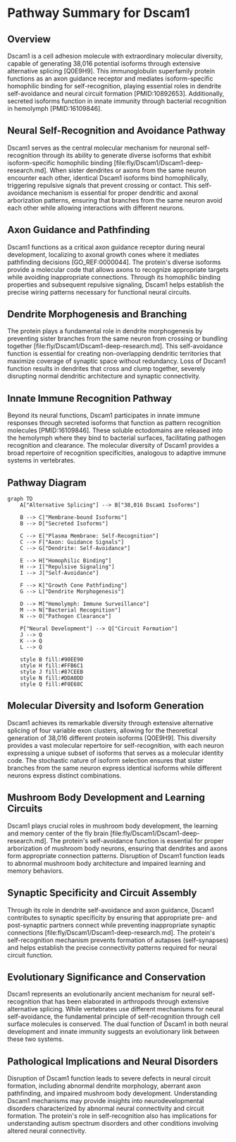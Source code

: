 # Pathway Summary for Dscam1

## Overview
Dscam1 is a cell adhesion molecule with extraordinary molecular diversity, capable of generating 38,016 potential isoforms through extensive alternative splicing [Q0E9H9]. This immunoglobulin superfamily protein functions as an axon guidance receptor and mediates isoform-specific homophilic binding for self-recognition, playing essential roles in dendrite self-avoidance and neural circuit formation [PMID:10892653]. Additionally, secreted isoforms function in innate immunity through bacterial recognition in hemolymph [PMID:16109846].

## Neural Self-Recognition and Avoidance Pathway
Dscam1 serves as the central molecular mechanism for neuronal self-recognition through its ability to generate diverse isoforms that exhibit isoform-specific homophilic binding [file:fly/Dscam1/Dscam1-deep-research.md]. When sister dendrites or axons from the same neuron encounter each other, identical Dscam1 isoforms bind homophilically, triggering repulsive signals that prevent crossing or contact. This self-avoidance mechanism is essential for proper dendritic and axonal arborization patterns, ensuring that branches from the same neuron avoid each other while allowing interactions with different neurons.

## Axon Guidance and Pathfinding
Dscam1 functions as a critical axon guidance receptor during neural development, localizing to axonal growth cones where it mediates pathfinding decisions [GO_REF:0000044]. The protein's diverse isoforms provide a molecular code that allows axons to recognize appropriate targets while avoiding inappropriate connections. Through its homophilic binding properties and subsequent repulsive signaling, Dscam1 helps establish the precise wiring patterns necessary for functional neural circuits.

## Dendrite Morphogenesis and Branching
The protein plays a fundamental role in dendrite morphogenesis by preventing sister branches from the same neuron from crossing or bundling together [file:fly/Dscam1/Dscam1-deep-research.md]. This self-avoidance function is essential for creating non-overlapping dendritic territories that maximize coverage of synaptic space without redundancy. Loss of Dscam1 function results in dendrites that cross and clump together, severely disrupting normal dendritic architecture and synaptic connectivity.

## Innate Immune Recognition Pathway
Beyond its neural functions, Dscam1 participates in innate immune responses through secreted isoforms that function as pattern recognition molecules [PMID:16109846]. These soluble ectodomains are released into the hemolymph where they bind to bacterial surfaces, facilitating pathogen recognition and clearance. The molecular diversity of Dscam1 provides a broad repertoire of recognition specificities, analogous to adaptive immune systems in vertebrates.

## Pathway Diagram

```mermaid
graph TD
    A["Alternative Splicing"] --> B["38,016 Dscam1 Isoforms"]

    B --> C["Membrane-bound Isoforms"]
    B --> D["Secreted Isoforms"]

    C --> E["Plasma Membrane: Self-Recognition"]
    C --> F["Axon: Guidance Signals"]
    C --> G["Dendrite: Self-Avoidance"]

    E --> H["Homophilic Binding"]
    H --> I["Repulsive Signaling"]
    I --> J["Self-Avoidance"]

    F --> K["Growth Cone Pathfinding"]
    G --> L["Dendrite Morphogenesis"]

    D --> M["Hemolymph: Immune Surveillance"]
    M --> N["Bacterial Recognition"]
    N --> O["Pathogen Clearance"]

    P["Neural Development"] --> Q["Circuit Formation"]
    J --> Q
    K --> Q
    L --> Q

    style B fill:#90EE90
    style H fill:#FFB6C1
    style J fill:#87CEEB
    style N fill:#DDA0DD
    style Q fill:#F0E68C
```

## Molecular Diversity and Isoform Generation
Dscam1 achieves its remarkable diversity through extensive alternative splicing of four variable exon clusters, allowing for the theoretical generation of 38,016 different protein isoforms [Q0E9H9]. This diversity provides a vast molecular repertoire for self-recognition, with each neuron expressing a unique subset of isoforms that serves as a molecular identity code. The stochastic nature of isoform selection ensures that sister branches from the same neuron express identical isoforms while different neurons express distinct combinations.

## Mushroom Body Development and Learning Circuits
Dscam1 plays crucial roles in mushroom body development, the learning and memory center of the fly brain [file:fly/Dscam1/Dscam1-deep-research.md]. The protein's self-avoidance function is essential for proper arborization of mushroom body neurons, ensuring that dendrites and axons form appropriate connection patterns. Disruption of Dscam1 function leads to abnormal mushroom body architecture and impaired learning and memory behaviors.

## Synaptic Specificity and Circuit Assembly
Through its role in dendrite self-avoidance and axon guidance, Dscam1 contributes to synaptic specificity by ensuring that appropriate pre- and post-synaptic partners connect while preventing inappropriate synaptic connections [file:fly/Dscam1/Dscam1-deep-research.md]. The protein's self-recognition mechanism prevents formation of autapses (self-synapses) and helps establish the precise connectivity patterns required for neural circuit function.

## Evolutionary Significance and Conservation
Dscam1 represents an evolutionarily ancient mechanism for neural self-recognition that has been elaborated in arthropods through extensive alternative splicing. While vertebrates use different mechanisms for neural self-avoidance, the fundamental principle of self-recognition through cell surface molecules is conserved. The dual function of Dscam1 in both neural development and innate immunity suggests an evolutionary link between these two systems.

## Pathological Implications and Neural Disorders
Disruption of Dscam1 function leads to severe defects in neural circuit formation, including abnormal dendrite morphology, aberrant axon pathfinding, and impaired mushroom body development. Understanding Dscam1 mechanisms may provide insights into neurodevelopmental disorders characterized by abnormal neural connectivity and circuit formation. The protein's role in self-recognition also has implications for understanding autism spectrum disorders and other conditions involving altered neural connectivity.